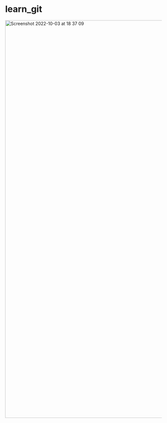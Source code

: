 # learn_git
<img width="1280" alt="Screenshot 2022-10-03 at 18 37 09" src="https://user-images.githubusercontent.com/114616341/193696867-f4c457e0-427a-4de0-a7fe-3ca0d1aad256.png">
